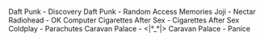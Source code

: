 Daft Punk - Discovery
Daft Punk - Random Access Memories
Joji - Nectar
Radiohead - OK Computer
Cigarettes After Sex - Cigarettes After Sex
Coldplay - Parachutes
Caravan Palace - <|°_°|>
Caravan Palace - Panice
